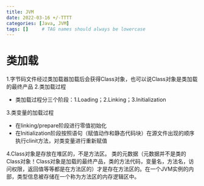 ```yaml
---
title: JVM
date: 2022-03-16 +/-TTTT
categories: [Java, JVM]
tags: []     # TAG names should always be lowercase
---
```


# 类加载
1.字节码文件经过类加载器加载后会获得Class对象，也可以说Class对象是类加载的最终产品
2.类加载过程

- 类加载过程分三个阶段：1.Loading；2.Linking；3.Initialization

3.类变量的加载过程

- 在linking/prepare阶段进行零值初始化
- 在Initialization阶段按照语句（赋值动作和静态代码块）在源文件出现的顺序执行clinit方法，对类变量进行重新赋值

4.Class对象是存放在堆区的，不是方法区。 类的元数据（元数据并不是类的Class对象！Class对象是加载的最终产品，类的方法代码，变量名，方法名，访问权限，返回值等等都是在方法区的）才是存在方法区的。在一个JVM实例的内部，类型信息被存储在一个称为方法区的内存逻辑区中。